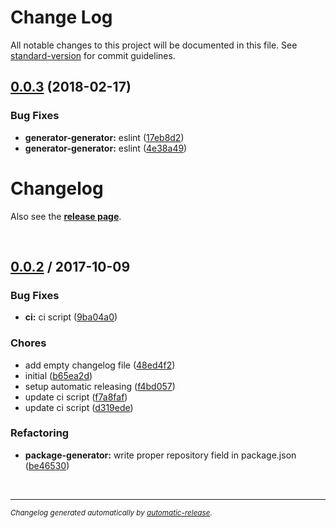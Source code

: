# Change Log

All notable changes to this project will be documented in this file. See [standard-version](https://github.com/conventional-changelog/standard-version) for commit guidelines.

<a name="0.0.3"></a>
## [0.0.3](https://github.com/kisenka/generator-kisenka/compare/0.0.2...0.0.3) (2018-02-17)


### Bug Fixes

* **generator-generator:** eslint ([17eb8d2](https://github.com/kisenka/generator-kisenka/commit/17eb8d2))
* **generator-generator:** eslint ([4e38a49](https://github.com/kisenka/generator-kisenka/commit/4e38a49))



# Changelog

Also see the **[release page]( https://github.com/kisenka/generator-kisenka/releases )**.

<br>

## [0.0.2](https://github.com/kisenka/generator-kisenka/releases/tag/0.0.2) / 2017-10-09

### Bug Fixes

* **ci:** ci script ([9ba04a0](https://github.com/kisenka/generator-kisenka/commit/9ba04a0))

### Chores

* add empty changelog file ([48ed4f2](https://github.com/kisenka/generator-kisenka/commit/48ed4f2))
* initial ([b65ea2d](https://github.com/kisenka/generator-kisenka/commit/b65ea2d))
* setup automatic releasing ([f4bd057](https://github.com/kisenka/generator-kisenka/commit/f4bd057))
* update ci script ([f7a8faf](https://github.com/kisenka/generator-kisenka/commit/f7a8faf))
* update ci script ([d319ede](https://github.com/kisenka/generator-kisenka/commit/d319ede))

### Refactoring

* **package-generator:** write proper repository field in package.json ([be46530](https://github.com/kisenka/generator-kisenka/commit/be46530))

<br>

---

<sup>*Changelog generated automatically by [automatic-release](https://github.com/dominique-mueller/automatic-release).*</sup>
